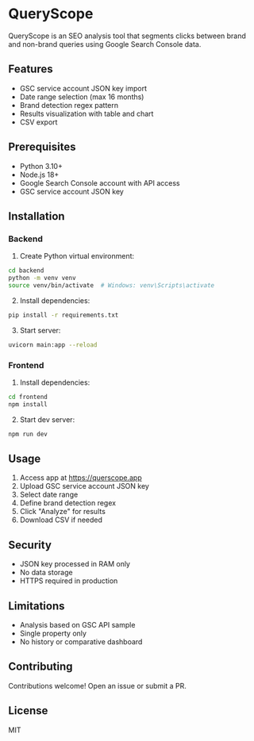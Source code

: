 # QueryScope

QueryScope is an SEO analysis tool that segments clicks between brand and non-brand queries using Google Search Console data.

## Features

- GSC service account JSON key import
- Date range selection (max 16 months)
- Brand detection regex pattern
- Results visualization with table and chart
- CSV export

## Prerequisites

- Python 3.10+
- Node.js 18+
- Google Search Console account with API access
- GSC service account JSON key

## Installation

### Backend

1. Create Python virtual environment:
```bash
cd backend
python -m venv venv
source venv/bin/activate  # Windows: venv\Scripts\activate
```

2. Install dependencies:
```bash
pip install -r requirements.txt
```

3. Start server:
```bash
uvicorn main:app --reload
```

### Frontend

1. Install dependencies:
```bash
cd frontend
npm install
```

2. Start dev server:
```bash
npm run dev
```

## Usage

1. Access app at https://querscope.app
2. Upload GSC service account JSON key
3. Select date range
4. Define brand detection regex
5. Click "Analyze" for results
6. Download CSV if needed

## Security

- JSON key processed in RAM only
- No data storage
- HTTPS required in production

## Limitations

- Analysis based on GSC API sample
- Single property only
- No history or comparative dashboard

## Contributing

Contributions welcome! Open an issue or submit a PR.

## License

MIT 
